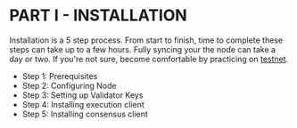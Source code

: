 # PART I - INSTALLATION

Installation is a 5 step process. From start to finish, time to complete these steps can take up to a few hours. Fully syncing your the node can take a day or two. If you're not sure, become comfortable by practicing on [testnet](../../../guide-or-how-to-setup-a-validator-on-eth2-testnet-prater/).

* Step 1: Prerequisites
* Step 2: Configuring Node
* Step 3: Setting up Validator Keys
* Step 4: Installing execution client
* Step 5: Installing consensus client
